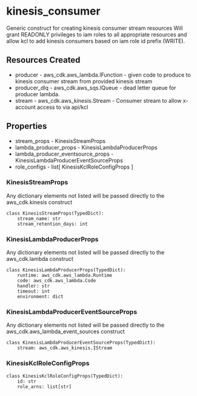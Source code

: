 # kinesis_consumer

Generic construct for creating kinesis consumer stream resources
Will grant READONLY privileges to iam roles to all appropriate resources and allow kcl to add kinesis consumers based on iam role id prefix (WRITE).

## Resources Created

* producer - aws_cdk.aws_lambda.IFunction - given code to produce to kinesis consumer stream from provided kinesis stream
* producer_dlq - aws_cdk.aws_sqs.IQueue - dead letter queue for producer lambda.
* stream - aws_cdk.aws_kinesis.Stream - Consumer stream to allow x-account access to via api/kcl

## Properties

* stream_props - KinesisStreamProps
* lambda_producer_props - KinesisLambdaProducerProps
* lambda_producer_eventsource_props - KinesisLambdaProducerEventSourceProps
* role_configs - list[ KinesisKclRoleConfigProps ]

### KinesisStreamProps

Any dictionary elements not listed will be passed directly to the aws_cdk.kinesis construct

```
class KinesisStreamProps(TypedDict):
    stream_name: str
    stream_retention_days: int
```

### KinesisLambdaProducerProps

Any dictionary elements not listed will be passed directly to the aws_cdk.lambda construct

```
class KinesisLambdaProducerProps(TypedDict):
    runtime: aws_cdk.aws_lambda.Runtime
    code: aws_cdk.aws_lambda.Code
    handler: str
    timeout: int
    environment: dict

```

### KinesisLambdaProducerEventSourceProps

Any dictionary elements not listed will be passed directly to the aws_cdk.aws_lambda_event_sources construct

```
class KinesisLambdaProducerEventSourceProps(TypedDict):
    stream: aws_cdk.aws_kinesis.IStream

```

### KinesisKclRoleConfigProps

```
class KinesisKclRoleConfigProps(TypedDict):
    id: str
    role_arns: list[str]

```